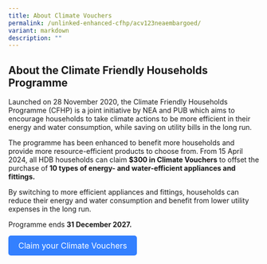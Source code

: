 ```yaml
---
title: About Climate Vouchers
permalink: /unlinked-enhanced-cfhp/acv123neaembargoed/
variant: markdown
description: ""
---
```

<h2><strong>About the Climate Friendly Households Programme</strong></h2>
<p>Launched on 28 November 2020, the Climate Friendly Households Programme
(CFHP) is a joint initiative by NEA and PUB which aims to encourage households
to take climate actions to be more efficient in their energy and water
consumption, while saving on utility bills in the long run.</p>
<p>The programme has been enhanced to benefit more households and provide
more resource-efficient products to choose from. From 15 April 2024, all
HDB households can claim <strong>$300 in Climate Vouchers</strong> to offset
the purchase of<strong> 10 types of energy- and water-efficient appliances and fittings.</strong>
</p>
<p>By switching to more efficient appliances and fittings, households can
reduce their energy and water consumption and benefit from lower utility
expenses in the long run.</p>
<p>Programme ends <strong>31 December 2027.</strong>
</p>
<p></p>
<p></p>

   <style> .blue-button { background-color: #3380ff; color: white; padding: 10px 20px; border: none; border-radius: 5px; text-align: center; text-decoration: none; display: inline-block; font-size: 16px; cursor: pointer; } </style>   <a class="blue-button" href="https://go.gov.sg/cv-claim">Claim your Climate Vouchers</a>  